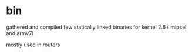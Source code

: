 # bin


gathered and compiled few statically linked binaries for kernel 2.6+ mipsel and armv7l

mostly used in routers
